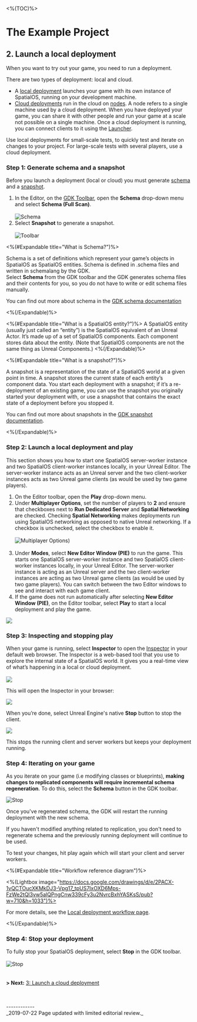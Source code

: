 <%(TOC)%>
# The Example Project 

## 2.  Launch a local deployment

When you want to try out your game, you need to run a deployment. 

There are two types of deployment: local and cloud.

- A [local deployment]({{urlRoot}}/content/glossary#deployment) launches your game with its own instance of SpatialOS, running on your development machine. 
- [Cloud deployments]({{urlRoot}}/content/glossary#deployment) run in the cloud on [nodes]({{urlRoot}}/content/glossary#node). A node refers to a single machine used by a cloud deployment. When you have deployed your game, you can share it with other people and run your game at a scale not possible on a single machine. Once a cloud deployment is running, you can connect clients to it using the [Launcher]({{urlRoot}}/content/glossary#launcher).

Use local deployments for small-scale tests, to quickly test and iterate on changes to your project. For large-scale tests with several players, use a cloud deployment. 

### Step 1: Generate schema and a snapshot

Before you launch a deployment (local or cloud) you must generate [schema]({{urlRoot}}/content/spatialos-concepts/schema-and-snapshots#schema) and a [snapshot]({{urlRoot}}/content/spatialos-concepts/schema-and-snapshots#snapshots). 
1. In the Editor, on the [GDK Toolbar]({{urlRoot}}/content/toolbars), open the **Schema** drop-down menu and select **Schema (Full Scan)**. <br/><br/>
   ![Schema]({{assetRoot}}assets/screen-grabs/toolbar/schema-button-full-scan.png)
   </br>
2. Select **Snapshot** to generate a snapshot.<br/><br/>
   ![Toolbar]({{assetRoot}}assets/screen-grabs/toolbar/snapshot-button.png)<br/>

<%(#Expandable title="What is Schema?")%>

Schema is a set of definitions which represent your game’s objects in SpatialOS as SpatialOS entities. Schema is defined in .schema files and written in schemalang by the GDK.</br>
Select **Schema** from the GDK toolbar and the GDK generates schema files and their contents for you, so you do not have to write or edit schema files manually.

You can find out more about schema in the [GDK schema documentation]({{urlRoot}}/content/how-to-use-schema)

<%(/Expandable)%>

<%(#Expandable title="What is a SpatialOS entity?")%>
A SpatialOS entity (usually just called an “entity”) is the SpatialOS equivalent of  an Unreal Actor. It’s made up of a set of SpatialOS components. Each component stores data about the entity. (Note that SpatialOS components are not the same thing as Unreal Components.)
<%(/Expandable)%>

<%(#Expandable title="What is  a snapshot?")%>

A snapshot is a representation of the state of a SpatialOS world at a given point in time. A snapshot stores the current state of each entity’s component data. You start each deployment with a snapshot; if it’s a re-deployment of an existing game, you can use the snapshot you originally started your deployment with, or use a snapshot that contains the exact state of a deployment before you stopped it.

You can find out more about snapshots in the [GDK snapshot documentation]({{urlRoot}}/content/how-to-use-snapshots).

<%(/Expandable)%>
   
### Step 2: Launch a local deployment and play

This section shows you how to  start one SpatialOS server-worker instance and two SpatialOS client-worker instances locally, in your Unreal Editor. The server-worker instance acts as an Unreal server and the two client-worker instances acts as two Unreal game clients (as would be used by two game players). 

1. On the Editor toolbar, open the **Play** drop-down menu.
2. Under **Multiplayer Options**, set the number of players to **2** and ensure that checkboxes next to **Run Dedicated Server** and **Spatial Networking** are checked. Checking **Spatial Networking** makes deployments run using SpatialOS networking as opposed to native Unreal networking. If a checkbox is unchecked, select the checkbox to enable it.<br/></br>
   ![Multiplayer Options]({{assetRoot}}assets/set-up-template/template-multiplayer-options.png))<br/></br>
3. Under **Modes**, select **New Editor Window (PIE)** to run the game. This starts one SpatialOS server-worker instance and two SpatialOS client-worker instances locally, in your Unreal Editor.
   The server-worker instance is acting as an Unreal server and the two client-worker instances are acting as two Unreal game clients (as would be used by two game players).
   You can switch between the two Editor windows to see and interact with each game client. 
4. If the game does not run automatically after selecting **New Editor Window (PIE)**, on the Editor toolbar, select **Play** to start a local deployment and play the game.

![]({{assetRoot}}assets/example-project/first-client-launch.png)<br/>

### Step 3: Inspecting and stopping play

When your game is running, select **Inspector** to open the [Inspector](https://docs.improbable.io/unreal/alpha//content/glossary#inspector) in your default web browser. The Inspector is a web-based tool that you use to explore the internal state of a SpatialOS world. It gives you a real-time view of what’s happening in a local or cloud deployment. <br/><br/>
![]({{assetRoot}}assets/screen-grabs/toolbar/inspector-button.png)<br/>

This will open the Inspector in your browser:

![]({{assetRoot}}assets/set-up-template/template-two-client-inspector.png)<br/>

When you’re done, select Unreal Engine's native **Stop** button to stop the client. 

![]({{assetRoot}}assets/toolbar/stop-button-native.png)<br/>

This stops the running client and server workers but keeps your deployment running. 

### Step 4: Iterating on your game

As you iterate on your game (i.e modifying classes or blueprints), **making changes to replicated components will require incremental schema regeneration**. To do this, select the **Schema** button in the GDK toolbar.

![Stop]({{assetRoot}}assets/screen-grabs/toolbar/schema-button.png)<br/>

Once you've regenerated schema, the GDK will restart the running deployment with the new schema.

If you haven't modified anything related to replication, you don't need to regenerate schema and the previously running deployment will continue to be used.

To test your changes, hit play again which will start your client and server workers.

<%(#Expandable title="Workflow reference diagram")%>

 <%(Lightbox image="https://docs.google.com/drawings/d/e/2PACX-1vQCTOucXKMkDJ3-Vpg17_tpUS7IxOXD6Mps-FzWe2tQl3vw5alQPngCnw339cFy3u2NvrcBxhYASKsS/pub?w=710&h=1033")%>

For more details, see the [Local deployment workflow page]({{urlRoot}}/content/local-deployment-workflow).

<%(/Expandable)%>

### Step 4: Stop your deployment

To fully stop your SpatialOS deployment, select **Stop** in the GDK toolbar.<br/></br>
![Stop]({{assetRoot}}assets/screen-grabs/toolbar/stop-button.png)<br/>
</br>
</br>
**> Next:** [3: Launch a cloud deployment]({{urlRoot}}/content/get-started/example-project/exampleproject-cloud-deployment) 

<br/>
<br/>------------<br/>
_2019-07-22 Page updated with limited editorial review._
